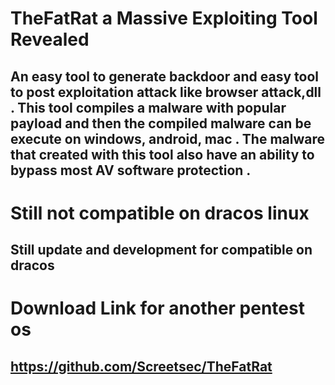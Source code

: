 # TheFatRat a Massive Exploiting Tool Revealed

## An easy tool to generate backdoor and easy tool to post exploitation attack like browser attack,dll . This tool compiles a malware with popular payload and then the compiled malware can be execute on windows, android, mac . The malware that created with this tool also have an ability to bypass most AV software protection .

# Still not compatible on dracos linux
## Still update and development for compatible on dracos


# Download Link for another pentest os
## https://github.com/Screetsec/TheFatRat




